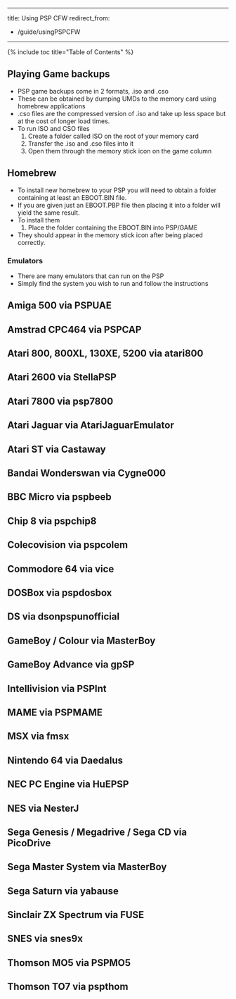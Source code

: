﻿
---
title: Using PSP CFW
redirect_from:
  - /guide/usingPSPCFW
---

{% include toc title="Table of Contents" %}

## Playing Game backups
- PSP game backups come in 2 formats, .iso and .cso
- These can be obtained by dumping UMDs to the memory card using homebrew applications
- .cso files are the compressed version of .iso and take up less space but at the cost of longer load times.
- To run ISO and CSO files
  1. Create a folder called ISO on the root of your memory card
  2. Transfer the .iso and .cso files into it
  3. Open them through the memory stick icon on the game column

## Homebrew
- To install new homebrew to your PSP you will need to obtain a folder containing at least an EBOOT.BIN file.
- If you are given just an EBOOT.PBP file then placing it into a folder will yield the same result.
- To install them
     1. Place the folder containing the EBOOT.BIN into PSP/GAME
- They should appear in the memory stick icon after being placed correctly.

### Emulators

- There are many emulators that can run on the PSP
- Simply find the system you wish to run and follow the instructions

## Amiga 500 via PSPUAE

## Amstrad CPC464 via PSPCAP

## Atari 800, 800XL, 130XE, 5200 via atari800

## Atari 2600 via StellaPSP

## Atari 7800 via psp7800

## Atari Jaguar via AtariJaguarEmulator

## Atari ST via Castaway

## Bandai Wonderswan via Cygne000

## BBC Micro via pspbeeb

## Chip 8 via pspchip8

## Colecovision via pspcolem

## Commodore 64 via vice

## DOSBox via pspdosbox

## DS via dsonpspunofficial

## GameBoy / Colour via MasterBoy

## GameBoy Advance via gpSP

## Intellivision via PSPInt

## MAME via PSPMAME

## MSX via fmsx

## Nintendo 64 via Daedalus

## NEC PC Engine via HuEPSP

## NES via NesterJ

## Sega Genesis / Megadrive / Sega CD via PicoDrive

## Sega Master System via MasterBoy

## Sega Saturn via yabause

## Sinclair ZX Spectrum via FUSE

## SNES via snes9x

## Thomson MO5 via PSPMO5

## Thomson TO7 via pspthom
